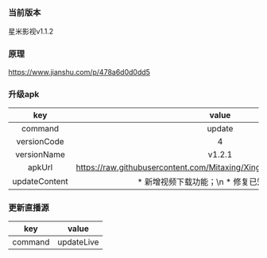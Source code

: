 ### 当前版本
星米影视v1.1.2

### 原理

https://www.jianshu.com/p/478a6d0d0dd5


### 升级apk


| key|value
|:--------:|:---------:
| command   | update      
| versionCode     | 4    
| versionName | v1.2.1
| apkUrl| https://raw.githubusercontent.com/Mitaxing/XingMiMovie/master/xingmi.apk
|updateContent|* 新增视频下载功能；\n * 修复已知的bug；\n 


### 更新直播源

| key|value
|:--------:|:---------:
| command   | updateLive      
